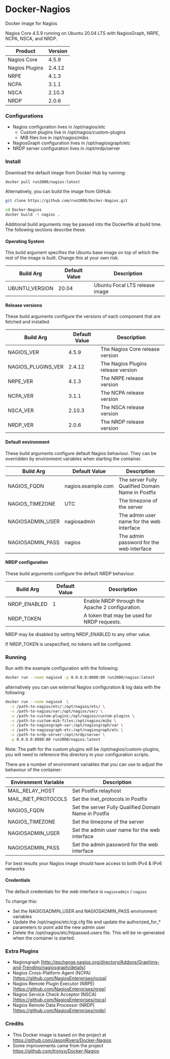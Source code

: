 # Docker-Nagios

Docker image for Nagios

Nagios Core 4.5.9 running on Ubuntu 20.04 LTS with NagiosGraph, NRPE, NCPA, NSCA, and NRDP.

| Product | Version |
| ------- | ------- |
| Nagios Core | 4.5.9 |
| Nagios Plugins | 2.4.12 |
| NRPE | 4.1.3 |
| NCPA | 3.1.1 |
| NSCA | 2.10.3 |
| NRDP | 2.0.6 |


### Configurations

* Nagios configuration lives in /opt/nagios/etc
  * Custom plugins live in /opt/nagios/custom-plugins
  * MIB files live in /opt/nagios/mibs
* NagiosGraph configuration lives in /opt/nagiosgraph/etc
* NRDP server configuration lives in /opt/nrdp/server

### Install

Download the default image from Docker Hub by running:

```sh
docker pull run2000/nagios:latest
```

Alternatively, you can build the image from GitHub:

```sh
git clone https://github.com/run2000/Docker-Nagios.git 

cd Docker-Nagios
docker build -t nagios .
```
Additional build arguments may be passed into the Dockerfile at build time. The following sections describe these.

#### Operating System

This build argument specifies the Ubuntu base image on top of which the rest of the image is built. Change this at your own risk.

| Build Arg | Default Value | Description |
| ------- | ------- | ------ |
| UBUNTU_VERSION | 20.04 | Ubuntu Focal LTS release image |

#### Release versions

These build arguments configure the versions of each component that are fetched and installed.

| Build Arg | Default Value | Description |
| ------- | ------- | ------ |
| NAGIOS_VER | 4.5.9 | The Nagios Core release version |
| NAGIOS_PLUGINS_VER | 2.4.12 | The Nagios Plugins release version |
| NRPE_VER | 4.1.3 | The NRPE release version |
| NCPA_VER | 3.1.1 | The NCPA release version |
| NSCA_VER | 2.10.3 | The NSCA release version |
| NRDP_VER | 2.0.6 | The NRDP release version |

#### Default environment

These build arguments configure default Nagios behaviour. They can be overridden by environment variables when starting the container.

| Build Arg | Default Value | Description |
| ------- | ------- | ------ |
| NAGIOS_FQDN | nagios.example.com | The server Fully Qualified Domain Name in Postfix |
| NAGIOS_TIMEZONE | UTC | The timezone of the server |
| NAGIOSADMIN_USER | nagiosadmin | The admin user name for the web interface |
| NAGIOSADMIN_PASS | nagios | The admin password for the web interface |

#### NRDP configuration

These build arguments configure the default NRDP behaviour.

| Build Arg | Default Value | Description |
| ------- | ------- | ------ |
| NRDP_ENABLED | 1 | Enable NRDP through the Apache 2 configuration. |
| NRDP_TOKEN | | A token that may be used for NRDP requests. |

NRDP may be disabled by setting NRDP_ENABLED to any other value.

If NRDP_TOKEN is unspecified, no tokens will be configured.


### Running

Run with the example configuration with the following:

```sh
docker run --name nagios4 -p 0.0.0.0:8080:80 run2000/nagios:latest
```

alternatively you can use external Nagios configuration & log data with the following:

```sh
docker run --name nagios4  \
  -v /path-to-nagios/etc/:/opt/nagios/etc/ \
  -v /path-to-nagios/var:/opt/nagios/var/ \
  -v /path-to-custom-plugins:/opt/nagios/custom-plugins \
  -v /path-to-custom-mib-files:/opt/nagios/mibs \
  -v /path-to-nagiosgraph-var:/opt/nagiosgraph/var \
  -v /path-to-nagiosgraph-etc:/opt/nagiosgraph/etc \
  -v /path-to-nrdp-server:/opt/nrdp/server \
  -p 0.0.0.0:8080:80 run2000/nagios:latest
```

Note: The path for the custom plugins will be /opt/nagios/custom-plugins, you will need to reference this directory in your configuration scripts.

There are a number of environment variables that you can use to adjust the behaviour of the container:

| Environment Variable | Description |
|--------|--------|
| MAIL_RELAY_HOST | Set Postfix relayhost |
| MAIL_INET_PROTOCOLS | Set the inet_protocols in Postfix |
| NAGIOS_FQDN | Set the server Fully Qualified Domain Name in Postfix |
| NAGIOS_TIMEZONE | Set the timezone of the server |
| NAGIOSADMIN_USER | Set the admin user name for the web interface |
| NAGIOSADMIN_PASS | Set the admin password for the web interface |

For best results your Nagios image should have access to both IPv4 & IPv6 networks 

#### Credentials

The default credentials for the web interface is `nagiosadmin` / `nagios`

To change this:

* Set the NAGIOSADMIN_USER and NAGIOSADMIN_PASS environment variables
* Update the /opt/nagios/etc/cgi.cfg file and update the authorized_for_* parameters to point add the new admin user
* Delete the /opt/nagios/etc/htpasswd.users file. This will be re-generated when the container is started.

### Extra Plugins

* Nagiosgraph [<http://exchange.nagios.org/directory/Addons/Graphing-and-Trending/nagiosgraph/details>]
* Nagios Cross-Platform Agent (NCPA) [<https://github.com/NagiosEnterprises/ncpa>]
* Nagios Remote Plugin Executor (NRPE) [<https://github.com/NagiosEnterprises/nrpe>]
* Nagios Service Check Acceptor (NSCA) [<https://github.com/NagiosEnterprises/nsca>]
* Nagios Remote Data Processor (NRDP) [<https://github.com/NagiosEnterprises/nrdp>]

### Credits

* This Docker image is based on the project at <https://github.com/JasonRivers/Docker-Nagios>
* Some improvements came from the project <https://github.com/tronyx/Docker-Nagios>
